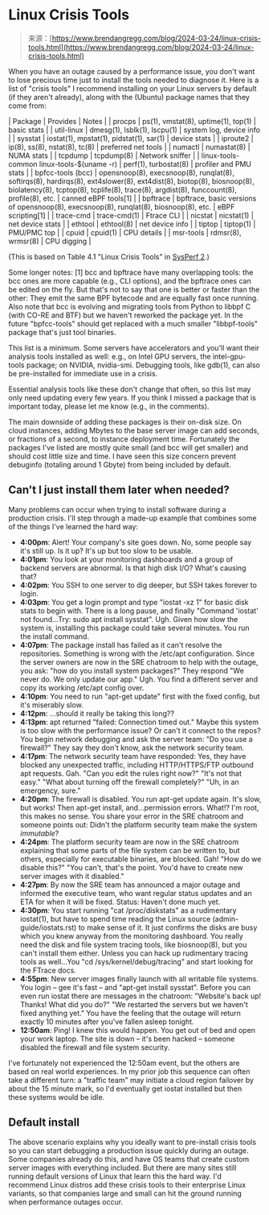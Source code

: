 <!--yml
category: 未分类
date: 2024-05-29 12:38:47
-->

# Linux Crisis Tools

> 来源：[https://www.brendangregg.com/blog/2024-03-24/linux-crisis-tools.html](https://www.brendangregg.com/blog/2024-03-24/linux-crisis-tools.html)

When you have an outage caused by a performance issue, you don't want to lose precious time just to install the tools needed to diagnose it. Here is a list of "crisis tools" I recommend installing on your Linux servers by default (if they aren't already), along with the (Ubuntu) package names that they come from:

| Package | Provides | Notes |
| procps | ps(1), vmstat(8), uptime(1), top(1) | basic stats |
| util-linux | dmesg(1), lsblk(1), lscpu(1) | system log, device info |
| sysstat | iostat(1), mpstat(1), pidstat(1), sar(1) | device stats |
| iproute2 | ip(8), ss(8), nstat(8), tc(8) | preferred net tools |
| numactl | numastat(8) | NUMA stats |
| tcpdump | tcpdump(8) | Network sniffer |
| linux-tools-common linux-tools-$(uname -r) | perf(1), turbostat(8) | profiler and PMU stats |
| bpfcc-tools (bcc) | opensnoop(8), execsnoop(8), runqlat(8), softirqs(8), hardirqs(8), ext4slower(8), ext4dist(8), biotop(8),
biosnoop(8), biolatency(8), tcptop(8), tcplife(8),
trace(8), argdist(8), funccount(8), profile(8), etc. | canned eBPF tools[1] |
| bpftrace | bpftrace, basic versions of opensnoop(8), execsnoop(8), runqlat(8), biosnoop(8), etc. | eBPF scripting[1] |
| trace-cmd | trace-cmd(1) | Ftrace CLI |
| nicstat | nicstat(1) | net device stats |
| ethtool | ethtool(8) | net device info |
| tiptop | tiptop(1) | PMU/PMC top |
| cpuid | cpuid(1) | CPU details |
| msr-tools | rdmsr(8), wrmsr(8) | CPU digging |

(This is based on Table 4.1 "Linux Crisis Tools" in [SysPerf 2](/systems-performance-2nd-edition-book.html).)

Some longer notes: [1] bcc and bpftrace have many overlapping tools: the bcc ones are more capable (e.g., CLI options), and the bpftrace ones can be edited on the fly. But that's not to say that one is better or faster than the other: They emit the same BPF bytecode and are equally fast once running. Also note that bcc is evolving and migrating tools from Python to libbpf C (with CO-RE and BTF) but we haven't reworked the package yet. In the future "bpfcc-tools" should get replaced with a much smaller "libbpf-tools" package that's just tool binaries.

This list is a minimum. Some servers have accelerators and you'll want their analysis tools installed as well: e.g., on Intel GPU servers, the intel-gpu-tools package; on NVIDIA, nvidia-smi. Debugging tools, like gdb(1), can also be pre-installed for immediate use in a crisis.

Essential analysis tools like these don't change that often, so this list may only need updating every few years. If you think I missed a package that is important today, please let me know (e.g., in the comments).

The main downside of adding these packages is their on-disk size. On cloud instances, adding Mbytes to the base server image can add seconds, or fractions of a second, to instance deployment time. Fortunately the packages I've listed are mostly quite small (and bcc will get smaller) and should cost little size and time. I have seen this size concern prevent debuginfo (totaling around 1 Gbyte) from being included by default.

## Can't I just install them later when needed?

Many problems can occur when trying to install software during a production crisis. I'll step through a made-up example that combines some of the things I've learned the hard way:

*   **4:00pm**: Alert! Your company's site goes down. No, some people say it's still up. Is it up? It's up but too slow to be usable.
*   **4:01pm**: You look at your monitoring dashboards and a group of backend servers are abnormal. Is that high disk I/O? What's causing that?
*   **4:02pm**: You SSH to one server to dig deeper, but SSH takes forever to login.
*   **4:03pm**: You get a login prompt and type "iostat -xz 1" for basic disk stats to begin with. There is a long pause, and finally "Command 'iostat' not found...Try: sudo apt install sysstat". Ugh. Given how slow the system is, installing this package could take several minutes. You run the install command.
*   **4:07pm**: The package install has failed as it can't resolve the repositories. Something is wrong with the /etc/apt configuration. Since the server owners are now in the SRE chatroom to help with the outage, you ask: "how do you install system packages?" They respond "We never do. We only update our app." Ugh. You find a different server and copy its working /etc/apt config over.
*   **4:10pm**: You need to run "apt-get update" first with the fixed config, but it's miserably slow.
*   **4:12pm**: ...should it really be taking this long??
*   **4:13pm**: apt returned "failed: Connection timed out." Maybe this system is too slow with the performance issue? Or can't it connect to the repos? You begin network debugging and ask the server team: "Do you use a firewall?" They say they don't know, ask the network security team.
*   **4:17pm**: The network security team have responded: Yes, they have blocked any unexpected traffic, including HTTP/HTTPS/FTP outbound apt requests. Gah. "Can you edit the rules right now?" "It's not that easy." "What about turning off the firewall completely?" "Uh, in an emergency, sure."
*   **4:20pm**: The firewall is disabled. You run apt-get update again. It's slow, but works! Then apt-get install, and...permission errors. What!? I'm root, this makes no sense. You share your error in the SRE chatroom and someone points out: Didn't the platform security team make the system *immutable*?
*   **4:24pm**: The platform security team are now in the SRE chatroom explaining that some parts of the file system can be written to, but others, especially for executable binaries, are blocked. Gah! "How do we disable this?" "You can't, that's the point. You'd have to create new server images with it disabled."
*   **4:27pm**: By now the SRE team has announced a major outage and informed the executive team, who want regular status updates and an ETA for when it will be fixed. Status: Haven't done much yet.
*   **4:30pm**: You start running "cat /proc/diskstats" as a rudimentary iostat(1), but have to spend time reading the Linux source (admin-guide/iostats.rst) to make sense of it. It just confirms the disks are busy which you knew anyway from the monitoring dashboard. You really need the disk and file system tracing tools, like biosnoop(8), but you can't install them either. Unless you can hack up rudimentary tracing tools as well...You "cd /sys/kernel/debug/tracing" and start looking for the FTrace docs.
*   **4:55pm**: New server images finally launch with all writable file systems. You login – gee it's fast – and "apt-get install sysstat". Before you can even run iostat there are messages in the chatroom: "Website's back up! Thanks! What did you do?" "We restarted the servers but we haven't fixed anything yet." You have the feeling that the outage will return exactly 10 minutes after you've fallen asleep tonight.
*   **12:50am**: Ping! I knew this would happen. You get out of bed and open your work laptop. The site is down – it's been hacked – someone disabled the firewall and file system security.

I've fortunately not experienced the 12:50am event, but the others are based on real world experiences. In my prior job this sequence can often take a different turn: a "traffic team" may initiate a cloud region failover by about the 15 minute mark, so I'd eventually get iostat installed but then these systems would be idle.

## Default install

The above scenario explains why you ideally want to pre-install crisis tools so you can start debugging a production issue quickly during an outage. Some companies already do this, and have OS teams that create custom server images with everything included. But there are many sites still running default versions of Linux that learn this the hard way. I'd recommend Linux distros add these crisis tools to their enterprise Linux variants, so that companies large and small can hit the ground running when performance outages occur.